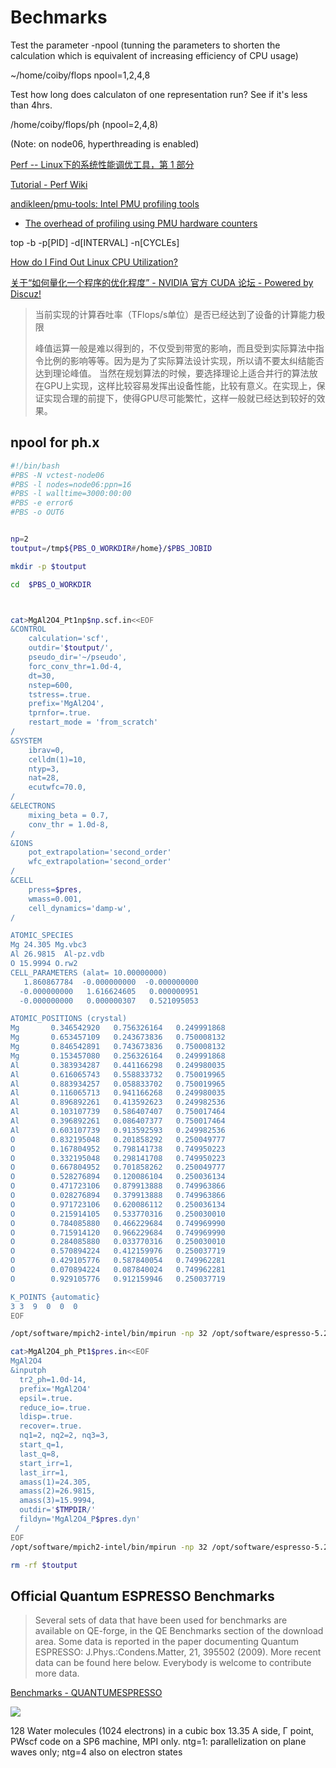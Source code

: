 # Bechmarks

Test the parameter -npool (tunning the parameters to shorten the calculation which is equivalent of increasing efficiency of CPU usage)

~/home/coiby/flops
npool=1,2,4,8

Test how long does calculaton of one representation run? See if it's less than 4hrs.

/home/coiby/flops/ph (npool=2,4,8)

(Note: on node06, hyperthreading is enabled)

[Perf -- Linux下的系统性能调优工具，第 1 部分](https://www.ibm.com/developerworks/cn/linux/l-cn-perf1/)

[Tutorial - Perf Wiki](https://perf.wiki.kernel.org/index.php/Tutorial)

[andikleen/pmu-tools: Intel PMU profiling tools](https://github.com/andikleen/pmu-tools)
- [The overhead of profiling using PMU hardware counters](http://openlab.web.cern.ch/sites/openlab.web.cern.ch/files/technical_documents/TheOverheadOfProfilingUsingPMUhardwareCounters.pdf)
	

top -b -p[PID] -d[INTERVAL] -n[CYCLEs]

[How do I Find Out Linux CPU Utilization?](http://www.cyberciti.biz/tips/how-do-i-find-out-linux-cpu-utilization.html)

[关于“如何量化一个程序的优化程度” - NVIDIA 官方 CUDA 论坛 - Powered by Discuz!](https://cudazone.nvidia.cn/forum/forum.php?mod=viewthread&action=printable&tid=7695)
>当前实现的计算吞吐率（TFlops/s单位）是否已经达到了设备的计算能力极限
>
>峰值运算一般是难以得到的，不仅受到带宽的影响，而且受到实际算法中指令比例的影响等等。因为是为了实际算法设计实现，所以请不要太纠结能否达到理论峰值。
>当然在规划算法的时候，要选择理论上适合并行的算法放在GPU上实现，这样比较容易发挥出设备性能，比较有意义。在实现上，保证实现合理的前提下，使得GPU尽可能繁忙，这样一般就已经达到较好的效果。

## npool for ph.x



```sh
#!/bin/bash
#PBS -N vctest-node06
#PBS -l nodes=node06:ppn=16
#PBS -l walltime=3000:00:00
#PBS -e error6
#PBS -o OUT6


np=2
toutput=/tmp${PBS_O_WORKDIR#/home}/$PBS_JOBID

mkdir -p $toutput

cd  $PBS_O_WORKDIR



cat>MgAl2O4_Pt1np$np.scf.in<<EOF
&CONTROL
    calculation='scf',
    outdir='$toutput/',
    pseudo_dir='~/pseudo',
    forc_conv_thr=1.0d-4,
    dt=30,
    nstep=600,
    tstress=.true. 
    prefix='MgAl2O4',
    tprnfor=.true. 
    restart_mode = 'from_scratch'
/
&SYSTEM
    ibrav=0,
    celldm(1)=10,
    ntyp=3, 
    nat=28,
    ecutwfc=70.0,
/
&ELECTRONS
    mixing_beta = 0.7,
    conv_thr = 1.0d-8,
/ 
&IONS
    pot_extrapolation='second_order' 
    wfc_extrapolation='second_order'
/
&CELL
    press=$pres,
    wmass=0.001,
    cell_dynamics='damp-w',
/

ATOMIC_SPECIES
Mg 24.305 Mg.vbc3
Al 26.9815  Al-pz.vdb
O 15.9994 O.rw2
CELL_PARAMETERS (alat= 10.00000000)
   1.860867784  -0.000000000  -0.000000000
  -0.000000000   1.616624605   0.000000951
  -0.000000000   0.000000307   0.521095053

ATOMIC_POSITIONS (crystal)
Mg       0.346542920   0.756326164   0.249991868
Mg       0.653457109   0.243673836   0.750008132
Mg       0.846542891   0.743673836   0.750008132
Mg       0.153457080   0.256326164   0.249991868
Al       0.383934287   0.441166298   0.249980035
Al       0.616065743   0.558833732   0.750019965
Al       0.883934257   0.058833702   0.750019965
Al       0.116065713   0.941166268   0.249980035
Al       0.896892261   0.413592623   0.249982536
Al       0.103107739   0.586407407   0.750017464
Al       0.396892261   0.086407377   0.750017464
Al       0.603107739   0.913592593   0.249982536
O        0.832195048   0.201858292   0.250049777
O        0.167804952   0.798141738   0.749950223
O        0.332195048   0.298141708   0.749950223
O        0.667804952   0.701858262   0.250049777
O        0.528276894   0.120086104   0.250036134
O        0.471723106   0.879913888   0.749963866
O        0.028276894   0.379913888   0.749963866
O        0.971723106   0.620086112   0.250036134
O        0.215914105   0.533770316   0.250030010
O        0.784085880   0.466229684   0.749969990
O        0.715914120   0.966229684   0.749969990
O        0.284085880   0.033770316   0.250030010
O        0.570894224   0.412159976   0.250037719
O        0.429105776   0.587840054   0.749962281
O        0.070894224   0.087840024   0.749962281
O        0.929105776   0.912159946   0.250037719

K_POINTS {automatic}
3 3  9  0  0  0
EOF

/opt/software/mpich2-intel/bin/mpirun -np 32 /opt/software/espresso-5.2.0/bin/pw.x -np $np < MgAl2O4_Pt1np$np.scf.in > MgAl2O4_Pt1np$np.scf.out

cat>MgAl2O4_ph_Pt1$pres.in<<EOF
MgAl2O4
&inputph
  tr2_ph=1.0d-14,
  prefix='MgAl2O4'
  epsil=.true.
  reduce_io=.true.
  ldisp=.true.
  recover=.true.
  nq1=2, nq2=2, nq3=3,
  start_q=1,
  last_q=8,
  start_irr=1,
  last_irr=1,
  amass(1)=24.305,
  amass(2)=26.9815,
  amass(3)=15.9994,
  outdir='$TMPDIR/'
  fildyn='MgAl2O4_P$pres.dyn'
 /
EOF
/opt/software/mpich2-intel/bin/mpirun -np 32 /opt/software/espresso-5.2.0/bin/ph.x -np $np < MgAl2O4_ph_Pt1np$np.in > MgAl2O4_ph_Pt1np$np.ph.out

rm -rf $toutput

```

## Official Quantum ESPRESSO Benchmarks

>Several sets of data that have been used for benchmarks are available on QE-forge, in the QE Benchmarks section of the download area. Some data is reported in the paper documenting Quantum ESPRESSO: J.Phys.:Condens.Matter, 21, 395502 (2009). More recent data can be found here below. Everybody is welcome to contribute more data.

[Benchmarks - QUANTUMESPRESSO](http://www.quantum-espresso.org/benchmarks/)
 
![](http://www.quantum-espresso.org/wp-content/uploads/2011/07/wtecfig0-300x250.png)

128 Water molecules (1024 electrons)  in a cubic box 13.35 A side, Γ point, PWscf code on a SP6 machine, MPI only. ntg=1: parallelization on plane waves only; ntg=4 also on electron states 